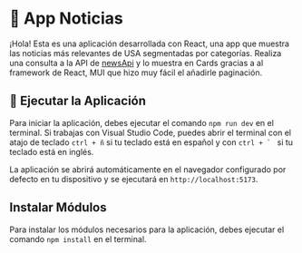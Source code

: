 # 📌 App Noticias
¡Hola! Esta es una aplicación desarrollada con React, una app que muestra las noticias más relevantes de USA segmentadas por categorías. Realiza una consulta a la API de [newsApi](https://newsapi.org/) y lo muestra en Cards gracias a al framework de React, MUI que hizo muy fácil el añadirle paginación. 


## 🚀 Ejecutar la Aplicación
Para iniciar la aplicación, debes ejecutar el comando `npm run dev` en el terminal. Si trabajas con Visual Studio Code, puedes abrir el terminal con el atajo de teclado `ctrl + ñ` si tu teclado está en español y con ``ctrl + ` `` si tu teclado está en inglés.

La aplicación se abrirá automáticamente en el navegador configurado por defecto en tu dispositivo y se ejecutará en `http://localhost:5173`.

## Instalar Módulos
Para instalar los módulos necesarios para la aplicación, debes ejecutar el comando `npm install` en el terminal.
